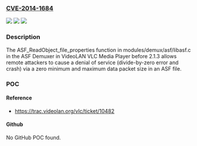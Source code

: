 ### [CVE-2014-1684](https://cve.mitre.org/cgi-bin/cvename.cgi?name=CVE-2014-1684)
![](https://img.shields.io/static/v1?label=Product&message=n%2Fa&color=blue)
![](https://img.shields.io/static/v1?label=Version&message=n%2Fa&color=blue)
![](https://img.shields.io/static/v1?label=Vulnerability&message=n%2Fa&color=brighgreen)

### Description

The ASF_ReadObject_file_properties function in modules/demux/asf/libasf.c in the ASF Demuxer in VideoLAN VLC Media Player before 2.1.3 allows remote attackers to cause a denial of service (divide-by-zero error and crash) via a zero minimum and maximum data packet size in an ASF file.

### POC

#### Reference
- https://trac.videolan.org/vlc/ticket/10482

#### Github
No GitHub POC found.

